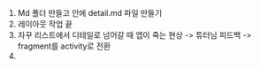 1. Md 폴더 만들고 안에 detail.md 파일 만들기
2. 레이아웃 작업 끝
3. 자꾸 리스트에서 디테일로 넘어갈 때 앱이 죽는 현상 -> 튜터님 피드백 -> fragment를 activity로 전환
4. 
